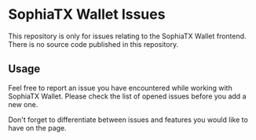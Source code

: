 # SophiaTX Wallet Issues

This repository is only for issues relating to the SophiaTX Wallet frontend. There is no source code published in this repository.

## Usage
Feel free to report an issue you have encountered while working with SophiaTX Wallet. Please check the list of opened issues before you add a new one.

Don't forget to differentiate between issues and features you would like to have on the page.
